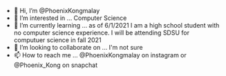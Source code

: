 - 👋 Hi, I’m @PhoenixKongmalay
- 👀 I’m interested in ...  Computer Science
- 🌱 I’m currently learning ... as of 6/1/2021 I am a high school student with no computer science experience. I will be attending SDSU for computuer science in fall 2021
- 💞️ I’m looking to collaborate on ... I'm not sure
- 📫 How to reach me ... @PhoenixKongmalay on instagram or @Phoenix_Kong on snapchat

<!---
PhoenixKongmalay/PhoenixKongmalay is a ✨ special ✨ repository because its `README.md` (this file) appears on your GitHub profile.
You can click the Preview link to take a look at your changes.
--->
